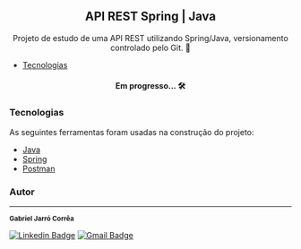 <h2 align="center"> 
	API REST Spring | Java
</h2>

<p align="center">Projeto de estudo de uma API REST utilizando Spring/Java, versionamento controlado pelo Git. 📝 </p>

- [Tecnologias](#tecnologias)
<!--te-->

<h4 align="center"> 
	Em progresso... 🛠️
</h4>



### Tecnologias

As seguintes ferramentas foram usadas na construção do projeto:

- [Java](https://www.java.com/)
- [Spring](https://spring.io/)
- [Postman](https://www.postman.com/)

### Autor

-------------------------------------------------------

<sub><b>Gabriel Jarró Corrêa</b></sub></a>

[![Linkedin Badge](https://img.shields.io/badge/-Gabriel-blue?style=flat-square&logo=Linkedin&logoColor=white&link=https://www.linkedin.com/in/jarro-gabriel)](https://www.linkedin.com/in/jarro-gabriel)
[![Gmail Badge](https://img.shields.io/badge/-jarrogabriel29@gmail.com-c14438?style=flat-square&logo=Gmail&logoColor=white&link=mailto:jarrogabriel29@gmail.com)](mailto:jarrogabriel29@gmail.com)
